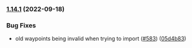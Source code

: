 ### [1.14.1](https://github.com/Wynntils/Wynntils/compare/v1.14.0...v1.14.1) (2022-09-18)


### Bug Fixes

* old waypoints being invalid when trying to import ([#583](https://github.com/Wynntils/Wynntils/issues/583)) ([05d4b83](https://github.com/Wynntils/Wynntils/commit/05d4b832c69767b9caa52ef6d1aadecb0432b9fc))

